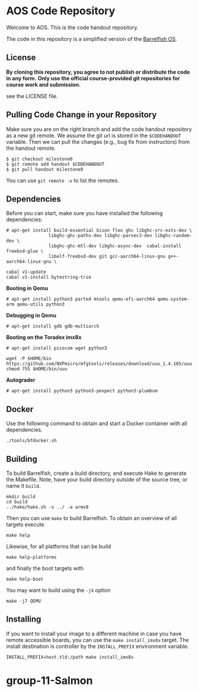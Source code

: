 # AOS Code Repository

Welcome to AOS. This is the code handout repository.

The code in this repository is a simplified version of the [Barrelfish OS](barrelfish.org).


## License

**By cloning this repository, you agree to not publish or distribute the code in any form.**
**Only use the official course-provided git repositories for course work and submission.**

see the LICENSE file.


## Pulling Code Change in your Repository

Make sure you are on the right branch and add the code handout repository as a new git remote.
We assume the git url is stored in the `$CODEHANDOUT` variable.
Then we can pull the changes (e.g., bug fix from instructors) from the handout remote.

```
$ git checkout milestone0
$ git remote add handout $CODEHANDOUT
$ git pull handout milestone0
```

You can use `git remote -v` to list the remotes.

## Dependencies

Before you can start, make sure you have installed the following dependencies:

```
# apt-get install build-essential bison flex ghc libghc-src-exts-dev \
                libghc-ghc-paths-dev libghc-parsec3-dev libghc-random-dev \
                libghc-ghc-mtl-dev libghc-async-dev  cabal-install freebsd-glue \
                libelf-freebsd-dev git gcc-aarch64-linux-gnu g++-aarch64-linux-gnu \

cabal v1-update
cabal v1-install bytestring-trie
```


**Booting in Qemu**

```
# apt-get install python3 parted mtools qemu-efi-aarch64 qemu-system-arm qemu-utils python3
```

**Debugging in Qemu**
```
# apt-get install gdb gdb-multiarch
```

**Booting on the Toradex imx8x**

```
# apt-get install picocom wget python3

wget -P $HOME/bin https://github.com/NXPmicro/mfgtools/releases/download/uuu_1.4.165/uuu
chmod 755 $HOME/bin/uuu
```

**Autograder**

```
# apt-get install python3 python3-pexpect python3-plumbum
```

## Docker

Use the following command to obtain and start a Docker container with all dependencies.

```
./tools/bfdocker.sh
```

## Building

To build Barrelfish, create a build directory, and execute Hake to generate the Makefile.
Note, have your build directory outside of the source tree, or name it `build`.

```
mkdir build
cd build
../hake/hake.sh -s ../ -a armv8
```

Then you can use `make` to build Barrelfish. To obtain an overview of all targets execute
```
make help
```

Likewise, for all platforms that can be build

```
make help-platforms
```

and finally the boot targets with

```
make help-boot
```

You may want to build using the `-jX` option

```
make -j7 QEMU
```

## Installing

If you want to install your image to a different machine in case you have remote accessible
boards, you can use the `make install_imx8x` target. The install destination is controller  by
the `INSTALL_PREFIX` environment variable.

```
INSTALL_PREFIX=host.tld:/path make install_imx8x
```
# group-11-Salmon
